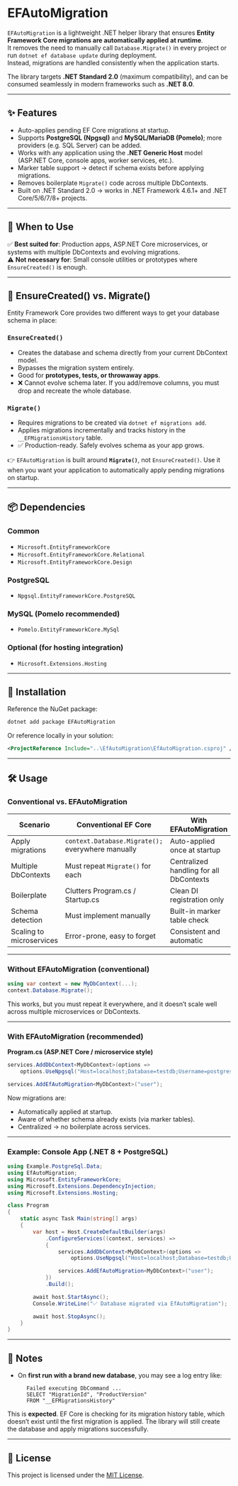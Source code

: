 # EFAutoMigration

`EFAutoMigration` is a lightweight .NET helper library that ensures **Entity Framework Core migrations are automatically applied at runtime**.\
It removes the need to manually call `Database.Migrate()` in every project or run `dotnet ef database update` during deployment.\
Instead, migrations are handled consistently when the application starts.

The library targets **.NET Standard 2.0** (maximum compatibility), and can be consumed seamlessly in modern frameworks such as **.NET 8.0**.

---

## ✨ Features

- Auto-applies pending EF Core migrations at startup.
- Supports **PostgreSQL (Npgsql)** and **MySQL/MariaDB (Pomelo)**; more providers (e.g. SQL Server) can be added.
- Works with any application using the **.NET Generic Host** model (ASP.NET Core, console apps, worker services, etc.).
- Marker table support → detect if schema exists before applying migrations.
- Removes boilerplate `Migrate()` code across multiple DbContexts.
- Built on .NET Standard 2.0 → works in .NET Framework 4.6.1+ and .NET Core/5/6/7/8+ projects.

---

## 🚦 When to Use

✅ **Best suited for**: Production apps, ASP.NET Core microservices, or systems with multiple DbContexts and evolving migrations.\
⚠️ **Not necessary for**: Small console utilities or prototypes where `EnsureCreated()` is enough.

---

## 🔑 EnsureCreated() vs. Migrate()

Entity Framework Core provides two different ways to get your database schema in place:

### `EnsureCreated()`
- Creates the database and schema directly from your current DbContext model.
- Bypasses the migration system entirely.
- Good for **prototypes, tests, or throwaway apps**.
- ❌ Cannot evolve schema later. If you add/remove columns, you must drop and recreate the whole database.

### `Migrate()`
- Requires migrations to be created via `dotnet ef migrations add`.
- Applies migrations incrementally and tracks history in the `__EFMigrationsHistory` table.
- ✅ Production-ready. Safely evolves schema as your app grows.

👉 `EFAutoMigration` is built around **`Migrate()`**, not `EnsureCreated()`. Use it when you want your application to automatically apply pending migrations on startup.

---

## 📦 Dependencies

### Common

- `Microsoft.EntityFrameworkCore`
- `Microsoft.EntityFrameworkCore.Relational`
- `Microsoft.EntityFrameworkCore.Design`

### PostgreSQL

- `Npgsql.EntityFrameworkCore.PostgreSQL`

### MySQL (Pomelo recommended)

- `Pomelo.EntityFrameworkCore.MySql`

### Optional (for hosting integration)

- `Microsoft.Extensions.Hosting`

---

## 🚀 Installation

Reference the NuGet package:

```sh
dotnet add package EFAutoMigration
```

Or reference locally in your solution:

```xml
<ProjectReference Include="..\EfAutoMigration\EfAutoMigration.csproj" />
```

---

## 🛠 Usage

### Conventional vs. EFAutoMigration

| Scenario | Conventional EF Core | With EFAutoMigration |
|----------|----------------------|----------------------|
| Apply migrations | `context.Database.Migrate();` everywhere manually | Auto-applied once at startup |
| Multiple DbContexts | Must repeat `Migrate()` for each | Centralized handling for all DbContexts |
| Boilerplate | Clutters Program.cs / Startup.cs | Clean DI registration only |
| Schema detection | Must implement manually | Built-in marker table check |
| Scaling to microservices | Error-prone, easy to forget | Consistent and automatic |

---

### Without EFAutoMigration (conventional)

```csharp
using var context = new MyDbContext(...);
context.Database.Migrate();
```

This works, but you must repeat it everywhere, and it doesn’t scale well across multiple microservices or DbContexts.

---

### With EFAutoMigration (recommended)

**Program.cs (ASP.NET Core / microservice style)**

```csharp
services.AddDbContext<MyDbContext>(options =>
    options.UseNpgsql("Host=localhost;Database=testdb;Username=postgres;Password=yourpassword"));

services.AddEfAutoMigration<MyDbContext>("user");
```

Now migrations are:

- Automatically applied at startup.
- Aware of whether schema already exists (via marker tables).
- Centralized → no boilerplate across services.

---

### Example: Console App (.NET 8 + PostgreSQL)

```csharp
using Example.PostgreSql.Data;
using EfAutoMigration;
using Microsoft.EntityFrameworkCore;
using Microsoft.Extensions.DependencyInjection;
using Microsoft.Extensions.Hosting;

class Program
{
    static async Task Main(string[] args)
    {
        var host = Host.CreateDefaultBuilder(args)
            .ConfigureServices((context, services) =>
            {
                services.AddDbContext<MyDbContext>(options =>
                    options.UseNpgsql("Host=localhost;Database=testdb;Username=postgres;Password=yourpassword"));

                services.AddEfAutoMigration<MyDbContext>("user");
            })
            .Build();

        await host.StartAsync();
        Console.WriteLine("✅ Database migrated via EfAutoMigration");

        await host.StopAsync();
    }
}
```

---



## 📝 Notes

* On **first run with a brand new database**, you may see a log entry like:

```fail: Microsoft.EntityFrameworkCore.Database.Command[20102]
      Failed executing DbCommand ...
      SELECT "MigrationId", "ProductVersion"
      FROM "__EFMigrationsHistory"
```
This is **expected**. EF Core is checking for its migration history table, which doesn’t exist until the first migration is applied.
The library will still create the database and apply migrations successfully.

---

## 📖 License

This project is licensed under the [MIT License](LICENSE).

